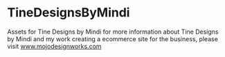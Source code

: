 # TineDesignsByMindi
Assets for Tine Designs by Mindi
for more information about Tine Designs by Mindi and my work creating a ecommerce site for the business, please visit www.mojodesignworks.com
